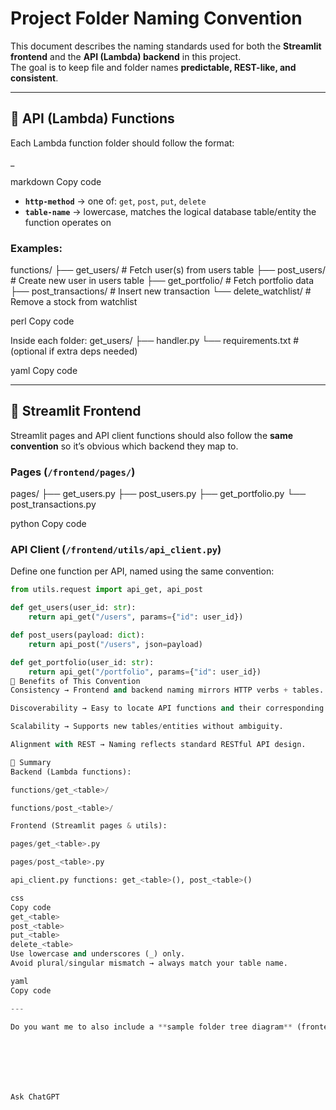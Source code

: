 # Project Folder Naming Convention

This document describes the naming standards used for both the **Streamlit frontend** and the **API (Lambda) backend** in this project.  
The goal is to keep file and folder names **predictable, REST-like, and consistent**.

---

## 🔹 API (Lambda) Functions

Each Lambda function folder should follow the format:

<http-method>_<table-name>

markdown
Copy code

- **`http-method`** → one of: `get`, `post`, `put`, `delete`
- **`table-name`** → lowercase, matches the logical database table/entity the function operates on

### Examples:
functions/
├── get_users/ # Fetch user(s) from users table
├── post_users/ # Create new user in users table
├── get_portfolio/ # Fetch portfolio data
├── post_transactions/ # Insert new transaction
└── delete_watchlist/ # Remove a stock from watchlist

perl
Copy code

Inside each folder:
get_users/
├── handler.py
└── requirements.txt # (optional if extra deps needed)

yaml
Copy code

---

## 🔹 Streamlit Frontend

Streamlit pages and API client functions should also follow the **same convention** so it’s obvious which backend they map to.

### Pages (`/frontend/pages/`)
pages/
├── get_users.py
├── post_users.py
├── get_portfolio.py
└── post_transactions.py

python
Copy code

### API Client (`/frontend/utils/api_client.py`)
Define one function per API, named using the same convention:

```python
from utils.request import api_get, api_post

def get_users(user_id: str):
    return api_get("/users", params={"id": user_id})

def post_users(payload: dict):
    return api_post("/users", json=payload)

def get_portfolio(user_id: str):
    return api_get("/portfolio", params={"id": user_id})
🔹 Benefits of This Convention
Consistency → Frontend and backend naming mirrors HTTP verbs + tables.

Discoverability → Easy to locate API functions and their corresponding frontend usage.

Scalability → Supports new tables/entities without ambiguity.

Alignment with REST → Naming reflects standard RESTful API design.

🔹 Summary
Backend (Lambda functions):

functions/get_<table>/

functions/post_<table>/

Frontend (Streamlit pages & utils):

pages/get_<table>.py

pages/post_<table>.py

api_client.py functions: get_<table>(), post_<table>()

css
Copy code
get_<table>
post_<table>
put_<table>
delete_<table>
Use lowercase and underscores (_) only.
Avoid plural/singular mismatch → always match your table name.

yaml
Copy code

---

Do you want me to also include a **sample folder tree diagram** (frontend + backend together) using this convention?







Ask ChatGPT
